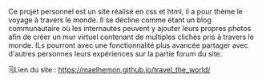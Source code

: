 Ce projet personnel est un site réalisé en css et html, il a pour thème le voyage à travers le monde.
Il se décline comme étant un blog communautaire où les internautes peuvent y ajouter leurs propres photos afin de créer un mur virtuel contenant de multiples clichés pris à travers le monde. ILs pourront avec une fonctionnalité plus avancée partager avec d'autres personnes leurs expériences sur la partie forum du site.

🗒️Lien du site : https://maelhemon.github.io/travel_the_world/

